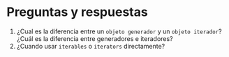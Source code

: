 # Preguntas y respuestas

1. ¿Cual es la diferencia entre un `objeto generador` y un `objeto iterador`? ¿Cuál es la diferencia entre generadores e iteradores?
2. ¿Cuando usar `iterables` o `iterators` directamente?
